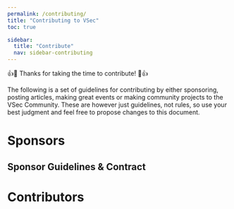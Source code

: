 ```yaml
---
permalink: /contributing/
title: "Contributing to VSec"
toc: true

sidebar:
  title: "Contribute"
  nav: sidebar-contributing
---
```


:+1::tada: Thanks for taking the time to contribute! :tada::+1:

The following is a set of guidelines for contributing by either sponsoring, posting articles, making great events or making community projects to the VSec Community. These are however just guidelines, not rules, so use your best judgment and feel free to propose changes to this document.

# Sponsors

## Sponsor Guidelines & Contract

# Contributors

